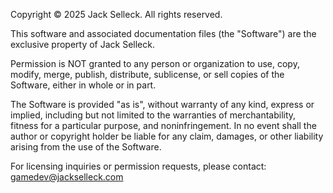 Copyright © 2025 Jack Selleck. All rights reserved.

This software and associated documentation files (the "Software") are the exclusive property of Jack Selleck.

Permission is NOT granted to any person or organization to use, copy, modify, merge, publish, distribute, sublicense, or sell copies of the Software, either in whole or in part.

The Software is provided "as is", without warranty of any kind, express or implied, including but not limited to the warranties of merchantability, fitness for a particular purpose, and noninfringement. In no event shall the author or copyright holder be liable for any claim, damages, or other liability arising from the use of the Software.

For licensing inquiries or permission requests, please contact: gamedev@jackselleck.com
